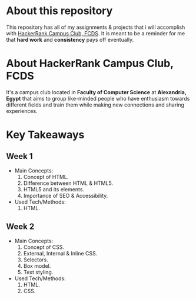 # About this repository
This repository has all of my assignments & projects that i will accomplish with [HackerRank Campus Club, FCDS](https://www.linkedin.com/company/hackerrank-campus-club-fcds/). It is meant to be a reminder for me that **hard work** and **consistency** pays off eventually.

# About HackerRank Campus Club, FCDS
It's a campus club located in **Faculty of Computer Science** at **Alexandria, Egypt** that aims to group like-minded people who have enthusiasm towards different fields and train them while making new connections and sharing experiences.

# Key Takeaways
## Week 1
- Main Concepts:
    1. Concept of HTML.
    1. Difference between HTML & HTML5.
    1. HTML5 and its elements.
    1. Importance of SEO & Accessibility.
- Used Tech/Methods:
    1. HTML.
## Week 2
- Main Concepts:
    1. Concept of CSS.
    1. External, Internal & Inline CSS.
    1. Selectors.
    1. Box model.
    1. Text styling.
- Used Tech/Methods:
    1. HTML.
    1. CSS.